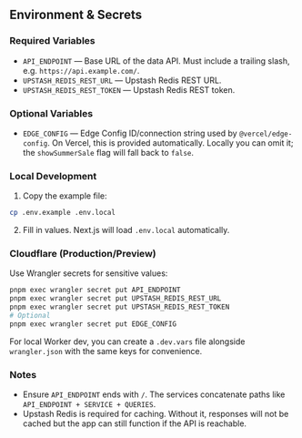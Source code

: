 ## Environment & Secrets

### Required Variables
- `API_ENDPOINT` — Base URL of the data API. Must include a trailing slash, e.g. `https://api.example.com/`.
- `UPSTASH_REDIS_REST_URL` — Upstash Redis REST URL.
- `UPSTASH_REDIS_REST_TOKEN` — Upstash Redis REST token.

### Optional Variables
- `EDGE_CONFIG` — Edge Config ID/connection string used by `@vercel/edge-config`. On Vercel, this is provided automatically. Locally you can omit it; the `showSummerSale` flag will fall back to `false`.

### Local Development
1. Copy the example file:
```bash
cp .env.example .env.local
```
2. Fill in values. Next.js will load `.env.local` automatically.

### Cloudflare (Production/Preview)
Use Wrangler secrets for sensitive values:
```bash
pnpm exec wrangler secret put API_ENDPOINT
pnpm exec wrangler secret put UPSTASH_REDIS_REST_URL
pnpm exec wrangler secret put UPSTASH_REDIS_REST_TOKEN
# Optional
pnpm exec wrangler secret put EDGE_CONFIG
```

For local Worker dev, you can create a `.dev.vars` file alongside `wrangler.json` with the same keys for convenience.

### Notes
- Ensure `API_ENDPOINT` ends with `/`. The services concatenate paths like `API_ENDPOINT + SERVICE + QUERIES`.
- Upstash Redis is required for caching. Without it, responses will not be cached but the app can still function if the API is reachable.
